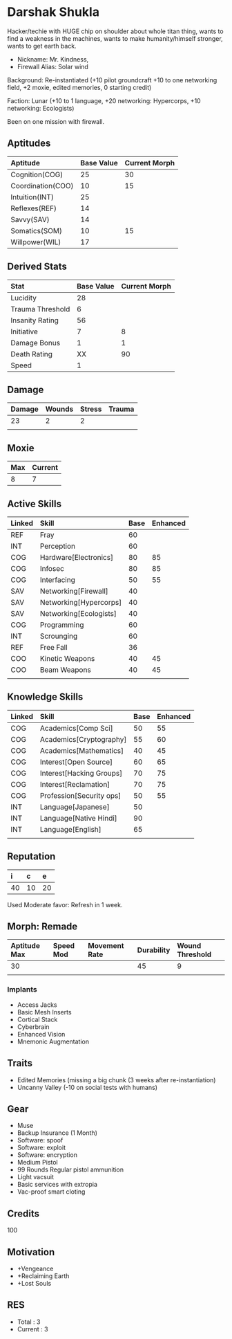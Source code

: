 # Darshak Shukla

Hacker/techie with HUGE chip on shoulder about whole titan thing, wants to find a weakness in the machines, wants to make humanity/himself stronger, wants to get earth back.

* Nickname: Mr. Kindness, 
* Firewall Alias: Solar wind

Background: Re-instantiated (+10 pilot groundcraft +10 to one networking field, +2 moxie, edited memories, 0 starting credit)

Faction: Lunar (+10 to 1 language, +20 networking: Hypercorps, +10 networking: Ecologists)

Been on one mission with firewall.

## Aptitudes

| Aptitude          | Base Value | Current Morph |
| :---------------- | :--------- | :------------ |
| Cognition(COG)    | 25         | 30            |
| Coordination(COO) | 10         | 15            |
| Intuition(INT)    | 25         |               |
| Reflexes(REF)     | 14         |               |
| Savvy(SAV)        | 14         |               |
| Somatics(SOM)     | 10         | 15            |
| Willpower(WIL)    | 17         |               |

## Derived Stats

| Stat              | Base Value | Current Morph |
| :---------------- | :--------- | :------------ |
| Lucidity          | 28         |               |
| Trauma Threshold  | 6          |               |
| Insanity Rating   | 56         |               |
| Initiative        | 7          | 8             |
| Damage Bonus      | 1          | 1             |
| Death Rating      | XX         | 90            |
| Speed             | 1          |               |

## Damage

| Damage | Wounds | Stress | Trauma |
| :----- | :----- | :----- | :----- |
| 23     | 2      | 2      |        |
|        |        |        |        |

## Moxie

| Max | Current |
| :-- | :------ |
| 8   | 7       |

## Active Skills

| Linked | Skill                            | Base | Enhanced                  |
| :----- | :------------------------------- | :--- | :------------------------ |
| REF    | Fray                             | 60   |                           |
| INT    | Perception                       | 60   |                           |
| COG    | Hardware\[Electronics\]          | 80   | 85                        |
| COG    | Infosec                          | 80   | 85                        |
| COG    | Interfacing                      | 50   | 55                        |
| SAV    | Networking\[Firewall\]           | 40   |                           |
| SAV    | Networking\[Hypercorps\]         | 40   |                           |
| SAV    | Networking\[Ecologists\]         | 40   |                           |
| COG    | Programming                      | 60   |                           |
| INT    | Scrounging                       | 60   |                           |
| REF    | Free Fall                        | 36   |                           |
| COO    | Kinetic Weapons                  | 40   | 45                        |
| COO    | Beam Weapons                     | 40   | 45                        |
|        |                                  |      |                           |

## Knowledge Skills

| Linked | Skill                            | Base | Enhanced                  |
| :----- | :------------------------------- | :--- | :------------------------ |
| COG    | Academics\[Comp Sci\]            | 50   |  55                       |
| COG    | Academics\[Cryptography\]        | 55   |  60                       |
| COG    | Academics\[Mathematics\]         | 40   |  45                       |
| COG    | Interest\[Open Source\]          | 60   |  65                       |
| COG    | Interest\[Hacking Groups\]       | 70   |  75                       |
| COG    | Interest\[Reclamation\]          | 70   |  75                       |
| COG    | Profession\[Security ops\]       | 50   |  55                       |
| INT    | Language\[Japanese\]             | 50   |                           |
| INT    | Language\[Native Hindi\]         | 90   |                           |
| INT    | Language\[English\]              | 65   |                           |
|        |                                  |      |                           |

## Reputation

| i   | c   |  e  |
| :-- | :-- | :-- |
| 40  | 10  | 20  |

Used Moderate favor: Refresh in 1 week.

## Morph: Remade

| Aptitude Max | Speed Mod | Movement Rate      | Durability | Wound Threshold | 
| :----------- | :-------- | :----------------- | :--------- | :-------------- | 
| 30           |           |                    | 45         | 9               | 
|              |           |                    |            |                 | 

### Implants

* Access Jacks
* Basic Mesh Inserts
* Cortical Stack
* Cyberbrain
* Enhanced Vision
* Mnemonic Augmentation

## Traits

* Edited Memories (missing a big chunk (3 weeks after re-instantiation)
* Uncanny Valley (-10 on social tests with humans)

## Gear
* Muse
* Backup Insurance (1 Month)
* Software: spoof
* Software: exploit
* Software: encryption
* Medium Pistol
* 99 Rounds Regular pistol ammunition
* Light vacsuit
* Basic services with extropia
* Vac-proof smart cloting

## Credits

100

## Motivation

* +Vengeance
* +Reclaiming Earth
* +Lost Souls

## RES

* Total : 3
* Current : 3

